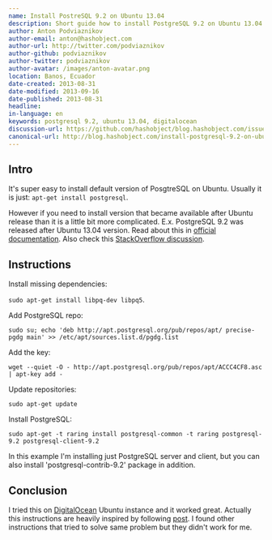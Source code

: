 ```yaml
---
name: Install PostreSQL 9.2 on Ubuntu 13.04
description: Short guide how to install PostgreSQL 9.2 on Ubuntu 13.04
author: Anton Podviaznikov
author-email: anton@hashobject.com
author-url: http://twitter.com/podviaznikov
author-github: podviaznikov
author-twitter: podviaznikov
author-avatar: /images/anton-avatar.png
location: Banos, Ecuador
date-created: 2013-08-31
date-modified: 2013-09-16
date-published: 2013-08-31
headline:
in-language: en
keywords: postgresql 9.2, ubuntu 13.04, digitalocean
discussion-url: https://github.com/hashobject/blog.hashobject.com/issues/7
canonical-url: http://blog.hashobject.com/install-postgresql-9.2-on-ubuntu-13.04
---
```

## Intro

It's super easy to install default version of PosgtreSQL on Ubuntu.
Usually it is just: `apt-get install postgresql`.

However if you need to install version that became available after Ubuntu release
than it is a little bit more complicated. E.x. PostgreSQL 9.2 was released after Ubuntu 13.04 version.
Read about this in [official documentation](http://www.postgresql.org/download/linux/ubuntu/).
Also check this [StackOverflow discussion](http://askubuntu.com/questions/287786/how-to-install-postgresql-on-ubuntu-13-04).


## Instructions

Install missing dependencies:

`sudo apt-get install libpq-dev libpq5`.

Add PostgreSQL repo:

`sudo su; echo 'deb http://apt.postgresql.org/pub/repos/apt/ precise-pgdg main' >> /etc/apt/sources.list.d/pgdg.list`

Add the key:

`wget --quiet -O - http://apt.postgresql.org/pub/repos/apt/ACCC4CF8.asc | apt-key add -`

Update repositories:

`sudo apt-get update`

Install PostgreSQL:

`sudo apt-get -t raring install postgresql-common -t raring postgresql-9.2 postgresql-client-9.2`

In this example I'm installing just PostgreSQL server and client, but you can also install 'postgresql-contrib-9.2'
package in addition.

## Conclusion

I tried this on [DigitalOcean](http://digitalocean.com) Ubuntu instance and it worked great.
Actually this instructions are heavily inspired by following [post](http://linuxg.net/how-to-install-postgresql-9-2-on-ubuntu-13-04-raring-ringtail/). I found other instructions that tried to solve same problem but they didn't work for me.
